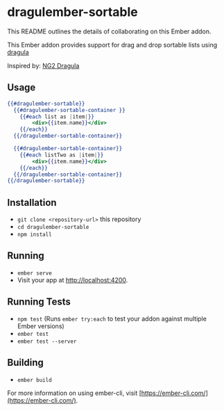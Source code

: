 # dragulember-sortable

This README outlines the details of collaborating on this Ember addon.

This Ember addon provides support for drag and drop sortable lists using [dragula](https://bevacqua.github.io/dragula/)

Inspired by: [NG2 Dragula](https://github.com/valor-software/ng2-dragula)

## Usage

```handlebars
{{#dragulember-sortable}}
  {{#dragulember-sortable-container }}
    {{#each list as |item|}}
        <div>{{item.name}}</div>
    {{/each}}
  {{/dragulember-sortable-container}}

  {{#dragulember-sortable-container}}
    {{#each listTwo as |item|}}
        <div>{{item.name}}</div>
    {{/each}}
  {{/dragulember-sortable-container}}
{{/dragulember-sortable}}

```

## Installation

* `git clone <repository-url>` this repository
* `cd dragulember-sortable`
* `npm install`

## Running

* `ember serve`
* Visit your app at [http://localhost:4200](http://localhost:4200).

## Running Tests

* `npm test` (Runs `ember try:each` to test your addon against multiple Ember versions)
* `ember test`
* `ember test --server`

## Building

* `ember build`

For more information on using ember-cli, visit [https://ember-cli.com/](https://ember-cli.com/).
